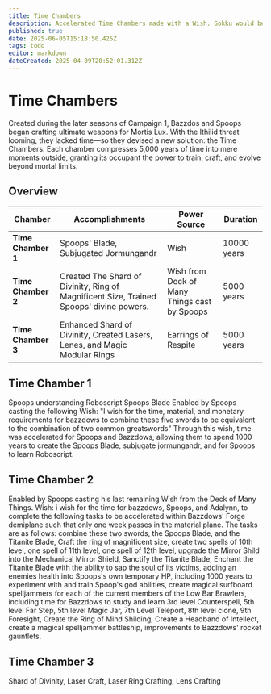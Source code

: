 ```yaml
---
title: Time Chambers
description: Accelerated Time Chambers made with a Wish. Gokku would be proud.
published: true
date: 2025-06-05T15:18:50.425Z
tags: todo
editor: markdown
dateCreated: 2025-04-09T20:52:01.312Z
---
```


# Time Chambers

Created during the later seasons of Campaign 1, Bazzdos and Spoops began crafting ultimate weapons for Mortis Lux. With the Ithilid threat looming, they lacked time—so they devised a new solution: the Time Chambers. Each chamber compresses 5,000 years of time into mere moments outside, granting its occupant the power to train, craft, and evolve beyond mortal limits.

## Overview

| Chamber | Accomplishments | Power Source | Duration | 
|---------|-----------------|--------------|----------|
| **Time Chamber 1** | Spoops' Blade, Subjugated Jormungandr | Wish | 10000 years | 
| **Time Chamber 2** | Created The Shard of Divinity, Ring of Magnificent Size, Trained Spoops' divine powers. | Wish from Deck of Many Things cast by Spoops | 5000 years | 
| **Time Chamber 3** | Enhanced Shard of Divinity, Created Lasers, Lenes, and Magic Modular Rings | Earrings of Respite | 5000 years | 


## Time Chamber 1
Spoops understanding Roboscript
Spoops Blade
Enabled by Spoops casting the following Wish: "I wish for the time, material, and monetary requirements for bazzdows to combine these five swords to be equivalent to the combination of two common greatswords" Through this wish, time was accelerated for Spoops and Bazzdows, allowing them to spend 1000 years to create the Spoops Blade, subjugate jormungandr, and for Spoops to learn Roboscript.

## Time Chamber 2
Enabled by Spoops casting his last remaining Wish from the Deck of Many Things.
Wish: i wish for the time for bazzdows, Spoops, and Adalynn, to complete the following tasks to be accelerated within Bazzdows' Forge demiplane such that only one week passes in the material plane. The tasks are as follows: combine these two swords, the Spoops Blade, and the Titanite Blade, Craft the ring of magnificent size, create two spells of 10th level, one spell of 11th level, one spell of 12th level, upgrade the Mirror Shild into the Mechanical Mirror Shield, Sanctify the Titanite Blade, Enchant the Titanite Blade with the ability to sap the soul of its victims, adding an enemies health into Spoops's own temporary HP, including 1000 years to experiment with and train Spoop's god abilities, create magical surfboard spelljammers for each of the current members of the Low Bar Brawlers, including time for Bazzdows to study and learn 3rd level Counterspell, 5th level Far Step, 5th level Magic Jar, 7th Level Teleport, 8th level clone, 9th Foresight, Create the Ring of Mind Shilding, Create a Headband of Intellect, create a magical spelljammer battleship, improvements to Bazzdows' rocket gauntlets.

## Time Chamber 3
Shard of Divinity, Laser Craft, Laser Ring Crafting, Lens Crafting